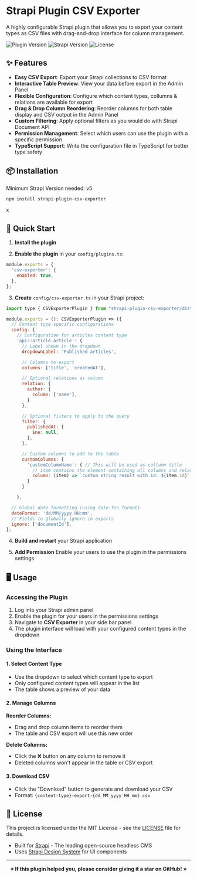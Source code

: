 # Strapi Plugin CSV Exporter

A highly configurable Strapi plugin that allows you to export your content types as CSV files with drag-and-drop interface for column management.

![Plugin Version](https://img.shields.io/badge/version-5.2.2-blue)
![Strapi Version](https://img.shields.io/badge/strapi-v5.0.0+-green)
![License](https://img.shields.io/badge/license-MIT-green)

## ✨ Features

- **Easy CSV Export**: Export your Strapi collections to CSV format
- **Interactive Table Preview**: View your data before export in the Admin Panel
- **Flexible Configuration**: Configure which content types, collumns & relations are available for export
- **Drag & Drop Column Reordering**: Reorder columns for both table display and CSV output in the Admin Panel
- **Custom Filtering**: Apply optional filters as you would do with Strapi Document API
- **Permission Management**: Select which users can use the plugin with a specific permission
- **TypeScript Support**: Write the configuration file in TypeScript for better type safety

## 📦 Installation

Minimum Strapi Version needed: v5

```bash
npm install strapi-plugin-csv-exporter
```

x

## 🚀 Quick Start

1. **Install the plugin**

2. **Enable the plugin** in your `config/plugins.ts`:

```javascript
module.exports = {
  'csv-exporter': {
    enabled: true,
  },
};
```

3. **Create** `config/csv-exporter.ts` in your Strapi project:

```javascript
import type { CSVExporterPlugin } from "strapi-plugin-csv-exporter/dist/server/src";

module.exports = (): CSVExporterPlugin => ({
  // Content type specific configurations
  config: {
    // Configuration for articles content type
    'api::article.article': {
      // Label shown in the dropdown
      dropdownLabel: 'Published articles',

      // Columns to export
      columns: ['title', 'createdAt'],

      // Optional relations as column
      relation: {
        author: {
          column: ['name'],
        }
      },

      // Optional filters to apply to the query
      filter: {
        publishedAt: {
          $ne: null,
        },
      },

      // Custom columns to add to the table
      customColumns: {
        'customColumnName': { // This will be used as collumn title
          // item contains the element containing all columns and relations to build a custom column
          column: (item) => `custom string result with id: ${item.id}`
        }
      }

    },

  // Global date formatting (using date-fns format)
  dateFormat: 'dd/MM/yyyy HH:mm',
  // Fields to globally ignore in exports
  ignore: ['documentId'],
};
```

4. **Build and restart** your Strapi application

5. **Add Permission** Enable your users to use the plugin in the permissions settings

## 🖥️ Usage

### Accessing the Plugin

1. Log into your Strapi admin panel
2. Enable the plugin for your users in the permissions settings
3. Navigate to **CSV Exporter** in your side bar panel
4. The plugin interface will load with your configured content types in the dropdown

### Using the Interface

#### 1. Select Content Type

- Use the dropdown to select which content type to export
- Only configured content types will appear in the list
- The table shows a preview of your data

#### 2. Manage Columns

**Reorder Columns:**

- Drag and drop column items to reorder them
- The table and CSV export will use this new order

**Delete Columns:**

- Click the ❌ button on any column to remove it
- Deleted columns won't appear in the table or CSV export

#### 3. Download CSV

- Click the "Download" button to generate and download your CSV
- Format: `{content-type}-export-{dd_MM_yyyy_HH_mm}.csv`

## 📄 License

This project is licensed under the MIT License - see the [LICENSE](LICENSE) file for details.

- Built for [Strapi](https://strapi.io/) - The leading open-source headless CMS
- Uses [Strapi Design System](https://design-system.strapi.io/) for UI components

---

<div align="center">
  <strong>⭐ If this plugin helped you, please consider giving it a star on GitHub! ⭐</strong>
</div>
